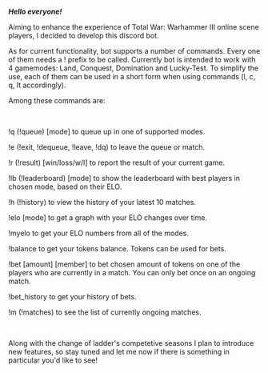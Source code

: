 ***Hello everyone!***

Aiming to enhance the experience of Total War: Warhammer III online scene players, I decided to develop this discord bot.

As for current functionality, bot supports a number of commands. Every one of them needs a ! prefix to be called. Currently bot is intended to work with 4 gamemodes: Land, Conquest, Domination and Lucky-Test. To simplify the use, each of them can be used in a short form when using commands (l, c, q, lt accordingly).

Among these commands are:

­

!q (!queue) [mode] to queue up in one of supported modes.

!e (!exit, !dequeue, !leave, !dq) to leave the queue or match.

!r (!result) [win/loss/w/l] to report the result of your current game.

!lb (!leaderboard) [mode] to show the leaderboard with best players in chosen mode, based on their ELO.

!h (!history) to view the history of your latest 10 matches.

!elo [mode] to get a graph with your ELO changes over time.

!myelo to get your ELO numbers from all of the modes.

!balance to get your tokens balance. Tokens can be used for bets.

!bet [amount] [member] to bet chosen amount of tokens on one of the players who are currently in a match. You can only bet once on an ongoing match.

!bet_history to get your history of bets. 

!m (!matches) to see the list of currently ongoing matches.

­

Along with the change of ladder's competetive seasons I plan to introduce new features, so stay tuned and let me now if there is something in particular you'd like to see!
